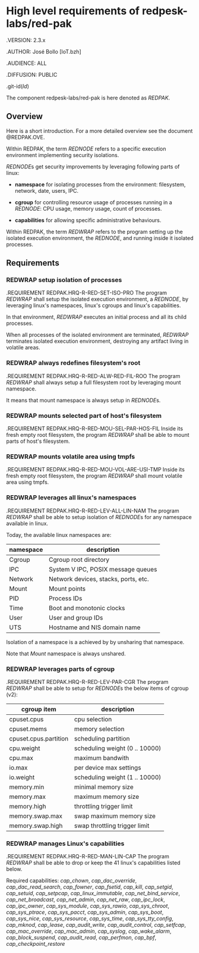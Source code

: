 # High level requirements of redpesk-labs/red-pak

.VERSION: 2.3.x

.AUTHOR: José Bollo [IoT.bzh]

.AUDIENCE: ALL

.DIFFUSION: PUBLIC

.git-id($Id$)

The component redpesk-labs/red-pak is here denoted as *REDPAK*.

## Overview

Here is a short introduction. For a more detailed overview
see the document @REDPAK.OVE.

Within REDPAK, the term *REDNODE* refers to a specific execution
environment implementing security isolations.

*REDNODE*s get security improvements by leveraging following
parts of linux:

 - **namespace** for isolating processes from the environment:
 filesystem, network, date, users, IPC.

- **cgroup** for controlling resource usage of processes running
  in a *REDNODE*: CPU usage, memory usage, count of processes.

- **capabilities** for allowing specific administrative behaviours.

Within REDPAK, the term *REDWRAP* refers to the program setting
up the isolated execution environment, the *REDNODE*, and running
inside it isolated processes.

## Requirements

### REDWRAP setup isolation of processes

.REQUIREMENT REDPAK.HRQ-R-RED-SET-ISO-PRO
The program *REDWRAP* shall setup the isolated execution environment,
a *REDNODE*, by leveraging linux's namespaces, linux's cgroups and
linux's capabilities.

In that environment, *REDWRAP* executes an initial process and
all its child processes.

When all processes of the isolated environment are terminated,
*REDWRAP* terminates isolated execution environment, destroying
any artifact living in volatile areas.


### REDWRAP always redefines filesystem's root

.REQUIREMENT REDPAK.HRQ-R-RED-ALW-RED-FIL-ROO
The program *REDWRAP* shall always setup a full filesystem root
by leveraging mount namespace.

It means that mount namespace is always setup in *REDNODE*s.


### REDWRAP mounts selected part of host's filesystem

.REQUIREMENT REDPAK.HRQ-R-RED-MOU-SEL-PAR-HOS-FIL
Inside its fresh empty root filesystem, the program *REDWRAP*
shall be able to mount parts of host's filesystem.


### REDWRAP mounts volatile area using tmpfs

.REQUIREMENT REDPAK.HRQ-R-RED-MOU-VOL-ARE-USI-TMP
Inside its fresh empty root filesystem, the program *REDWRAP*
shall mount volatile area using tmpfs.


### REDWRAP leverages all linux's namespaces

.REQUIREMENT REDPAK.HRQ-R-RED-LEV-ALL-LIN-NAM
The program *REDWRAP* shall be able to setup isolation of *REDNODE*s for
any namespace available in linux.

Today, the available linux namespaces are:

| namespace | description                          |
|-----------|--------------------------------------|
| Cgroup    | Cgroup root directory                |
| IPC       | System V IPC, POSIX  message queues  |
| Network   | Network devices, stacks, ports, etc. |
| Mount     | Mount points                         |
| PID       | Process IDs                          |
| Time      | Boot and monotonic clocks            |
| User      | User and group IDs                   |
| UTS       | Hostname and NIS domain name         |

Isolation of a namespace is a achieved by by unsharing that namespace.

Note that *Mount* namespace is always unshared.

### REDWRAP leverages parts of cgroup

.REQUIREMENT REDPAK.HRQ-R-RED-LEV-PAR-CGR
The program *REDWRAP* shall be able to setup for *REDNODE*s
the below items of cgroup (v2):

| cgroup item           | description                    |
|-----------------------|--------------------------------|
| cpuset.cpus           | cpu selection                  |
| cpuset.mems           | memory selection               |
| cpuset.cpus.partition | scheduling partition           |
| cpu.weight            | scheduling weight (0 .. 10000) |
| cpu.max               | maximum bandwith               |
| io.max                | per device max settings        |
| io.weight             | scheduling weight (1 .. 10000) |
| memory.min            | minimal memory size            |
| memory.max            | maximum memory size            |
| memory.high           | throttling trigger limit       |
| memory.swap.max       | swap maximum memory size       |
| memory.swap.high      | swap throttling trigger limit  |

### REDWRAP manages Linux's capabilities

.REQUIREMENT REDPAK.HRQ-R-RED-MAN-LIN-CAP
The program *REDWRAP* shall be able to drop or keep the
41 linux's capabilities listed below.

Required capabilities:
    *cap_chown*,
    *cap_dac_override*,
    *cap_dac_read_search*,
    *cap_fowner*,
    *cap_fsetid*,
    *cap_kill*,
    *cap_setgid*,
    *cap_setuid*,
    *cap_setpcap*,
    *cap_linux_immutable*,
    *cap_net_bind_service*,
    *cap_net_broadcast*,
    *cap_net_admin*,
    *cap_net_raw*,
    *cap_ipc_lock*,
    *cap_ipc_owner*,
    *cap_sys_module*,
    *cap_sys_rawio*,
    *cap_sys_chroot*,
    *cap_sys_ptrace*,
    *cap_sys_pacct*,
    *cap_sys_admin*,
    *cap_sys_boot*,
    *cap_sys_nice*,
    *cap_sys_resource*,
    *cap_sys_time*,
    *cap_sys_tty_config*,
    *cap_mknod*,
    *cap_lease*,
    *cap_audit_write*,
    *cap_audit_control*,
    *cap_setfcap*,
    *cap_mac_override*,
    *cap_mac_admin*,
    *cap_syslog*,
    *cap_wake_alarm*,
    *cap_block_suspend*,
    *cap_audit_read*,
    *cap_perfmon*,
    *cap_bpf*,
    *cap_checkpoint_restore*
